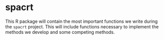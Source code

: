 # spacrt

This R package will contain the most important functions we write during the `spacrt` project. This will include functions necessary to implement the methods we develop and some competing methods.
